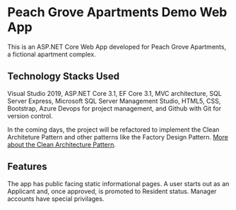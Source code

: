 # Peach Grove Apartments Demo Web App

This is an ASP.NET Core Web App developed for Peach Grove Apartments, a fictional apartment complex.

## Technology Stacks Used

Visual Studio 2019, ASP.NET Core 3.1, EF Core 3.1, MVC architecture, SQL Server Express, Microsoft SQL Server Management Studio, HTML5, CSS, Bootstrap, Azure Devops for project management, and Github with Git for version control.

In the coming days, the project will be refactored to implement the Clean Architeture Pattern and other patterns like the Factory Design Pattern. [More about the Clean Architecture Pattern](https://docs.microsoft.com/en-us/dotnet/architecture/modern-web-apps-azure/common-web-application-architectures).

## Features

The app has public facing static informational pages. A user starts out as an Applicant and, once approved, is promoted to Resident status. Manager accounts have special privilages.
